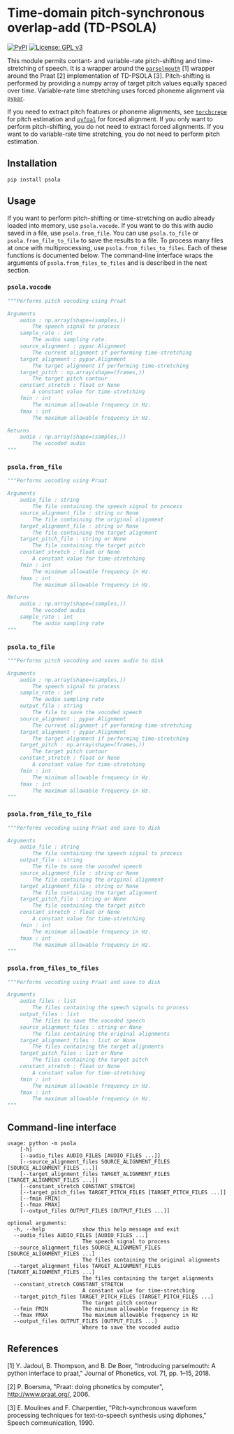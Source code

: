 # Time-domain pitch-synchronous overlap-add (TD-PSOLA)
[![PyPI](https://img.shields.io/pypi/v/psola.svg)](https://pypi.python.org/pypi/psola)
[![License: GPL v3](https://img.shields.io/badge/License-GPLv3-blue.svg)](https://www.gnu.org/licenses/gpl-3.0)
<!-- [![Downloads](https://pepy.tech/badge/psola)](https://pepy.tech/project/psola) -->

This module permits contant- and variable-rate pitch-shifting and
time-stretching of speech. It is a wrapper around the
[`parselmouth`](https://github.com/YannickJadoul/Parselmouth) [1]
wrapper around the Praat [2] implementation of TD-PSOLA [3]. Pitch-shifting
is performed by providing a numpy array of target pitch values equally spaced
over time. Variable-rate time stretching uses forced phoneme alignment via
[`pypar`](https://github.com/maxrmorrison/pypar).

If you need to extract pitch features or phoneme alignments, see
[`torchcrepe`](https://github.com/maxrmorrison/torchcrepe) for pitch estimation
and [`pyfoal`](https://github.com/maxrmorrison/pyfoal) for forced alignment.
If you only want to perform pitch-shifting, you do not need to extract
forced alignments. If you want to do variable-rate time stretching, you do not
need to perform pitch estimation.


## Installation

`pip install psola`


## Usage

If you want to perform pitch-shifting or time-stretching on audio already
loaded into memory, use `psola.vocode`. If you want to do this with audio
saved in a file, use `psola.from_file`. You can use `psola.to_file` or
`psola.from_file_to_file` to save the results to a file. To process many
files at once with multiprocessing, use `psola.from_files_to_files`.
Each of these functions is documented below. The command-line interface
wraps the arguments of `psola.from_files_to_files` and is described in
the next section.


### `psola.vocode`

```python
"""Performs pitch vocoding using Praat

Arguments
    audio : np.array(shape=(samples,))
        The speech signal to process
    sample_rate : int
        The audio sampling rate.
    source_alignment : pypar.Alignment
        The current alignment if performing time-stretching
    target_alignment : pypar.Alignment
        The target alignment if performing time-stretching
    target_pitch : np.array(shape=(frames,))
        The target pitch contour
    constant_stretch : float or None
        A constant value for time-stretching
    fmin : int
        The minimum allowable frequency in Hz.
    fmax : int
        The maximum allowable frequency in Hz.

Returns
    audio : np.array(shape=(samples,))
        The vocoded audio
"""
```


### `psola.from_file`

```python
"""Performs vocoding using Praat

Arguments
    audio_file : string
        The file containing the speech signal to process
    source_alignment_file : string or None
        The file containing the original alignment
    target_alignment_file : string or None
        The file containing the target alignment
    target_pitch_file : string or None
        The file containing the target pitch
    constant_stretch : float or None
        A constant value for time-stretching
    fmin : int
        The minimum allowable frequency in Hz.
    fmax : int
        The maximum allowable frequency in Hz.

Returns
    audio : np.array(shape=(samples,))
        The vocoded audio
    sample_rate : int
        The audio sampling rate
"""
```


### `psola.to_file`

```python
"""Performs pitch vocoding and saves audio to disk

Arguments
    audio : np.array(shape=(samples,))
        The speech signal to process
    sample_rate : int
        The audio sampling rate
    output_file : string
        The file to save the vocoded speech
    source_alignment : pypar.Alignment
        The current alignment if performing time-stretching
    target_alignment : pypar.Alignment
        The target alignment if performing time-stretching
    target_pitch : np.array(shape=(frames,))
        The target pitch contour
    constant_stretch : float or None
        A constant value for time-stretching
    fmin : int
        The minimum allowable frequency in Hz.
    fmax : int
        The maximum allowable frequency in Hz.
"""
```


### `psola.from_file_to_file`

```python
"""Performs vocoding using Praat and save to disk

Arguments
    audio_file : string
        The file containing the speech signal to process
    output_file : string
        The file to save the vocoded speech
    source_alignment_file : string or None
        The file containing the original alignment
    target_alignment_file : string or None
        The file containing the target alignment
    target_pitch_file : string or None
        The file containing the target pitch
    constant_stretch : float or None
        A constant value for time-stretching
    fmin : int
        The minimum allowable frequency in Hz.
    fmax : int
        The maximum allowable frequency in Hz.
"""
```


### `psola.from_files_to_files`

```python
"""Performs vocoding using Praat and save to disk

Arguments
    audio_files : list
        The files containing the speech signals to process
    output_files : list
        The files to save the vocoded speech
    source_alignment_files : string or None
        The files containing the original alignments
    target_alignment_files : list or None
        The files containing the target alignments
    target_pitch_files : list or None
        The files containing the target pitch
    constant_stretch : float or None
        A constant value for time-stretching
    fmin : int
        The minimum allowable frequency in Hz.
    fmax : int
        The maximum allowable frequency in Hz.
"""
```


## Command-line interface

```
usage: python -m psola
    [-h]
    [--audio_files AUDIO_FILES [AUDIO_FILES ...]]
    [--source_alignment_files SOURCE_ALIGNMENT_FILES [SOURCE_ALIGNMENT_FILES ...]]
    [--target_alignment_files TARGET_ALIGNMENT_FILES [TARGET_ALIGNMENT_FILES ...]]
    [--constant_stretch CONSTANT_STRETCH]
    [--target_pitch_files TARGET_PITCH_FILES [TARGET_PITCH_FILES ...]]
    [--fmin FMIN]
    [--fmax FMAX]
    [--output_files OUTPUT_FILES [OUTPUT_FILES ...]]

optional arguments:
  -h, --help            show this help message and exit
  --audio_files AUDIO_FILES [AUDIO_FILES ...]
                        The speech signal to process
  --source_alignment_files SOURCE_ALIGNMENT_FILES [SOURCE_ALIGNMENT_FILES ...]
                        The files containing the original alignments
  --target_alignment_files TARGET_ALIGNMENT_FILES [TARGET_ALIGNMENT_FILES ...]
                        The files containing the target alignments
  --constant_stretch CONSTANT_STRETCH
                        A constant value for time-stretching
  --target_pitch_files TARGET_PITCH_FILES [TARGET_PITCH_FILES ...]
                        The target pitch contour
  --fmin FMIN           The minimum allowable frequency in Hz
  --fmax FMAX           The maximum allowable frequency in Hz
  --output_files OUTPUT_FILES [OUTPUT_FILES ...]
                        Where to save the vocoded audio
```


## References

[1] Y. Jadoul, B. Thompson, and B. De Boer, "Introducing parselmouth: A python interface to praat," Journal of Phonetics, vol. 71, pp. 1–15, 2018.

[2] P. Boersma, "Praat: doing phonetics by computer", http://www.praat.org/, 2006.

[3] E. Moulines and F. Charpentier, "Pitch-synchronous waveform processing techniques for text-to-speech synthesis using diphones," Speech communication, 1990.
